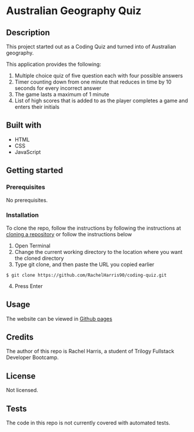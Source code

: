 # Australian Geography Quiz

## Description
This project started out as a Coding Quiz and turned into of Australian geography.

This application provides the following:
1. Multiple choice quiz of five question each with four possible answers
2. Timer counting down from one minute that reduces in time by 10 seconds for every incorrect answer
3. The game lasts a maximum of 1 minute
4. List of high scores that is added to as the player completes a game and enters their initials

## Built with
* HTML
* CSS
* JavaScript

## Getting started
### Prerequisites
No prerequisites.

### Installation
To clone the repo, follow the instructions by following the instructions at [cloning a repository](https://docs.github.com/en/repositories/creating-and-managing-repositories/cloning-a-repository) or follow the instructions below

1. Open Terminal
2. Change the current working directory to the location where you want the cloned directory
3. Type git clone, and then paste the URL you copied earlier
```
$ git clone https://github.com/RachelHarris90/coding-quiz.git
```
4. Press Enter

## Usage
The website can be viewed in [Github pages](https://rachelharris90.github.io/coding-quiz/)

## Credits
The author of this repo is Rachel Harris, a student of Trilogy Fullstack Developer Bootcamp.

## License
Not licensed.

## Tests
The code in this repo is not currently covered with automated tests.